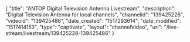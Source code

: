 {
    "title": "ANTOP Digital Television Antenna Livestream",
    "description": "Digital Television Antenna for local channels",
    "channelid": "139425228",
    "videoid": "139425486",
    "date_created": "1517293614",
    "date_modified": "1517414153",
    "type": "captivate",
    "layout": "channelVideo",
    "url": "\/live-stream\/livestream\/139425228-139425486"
}